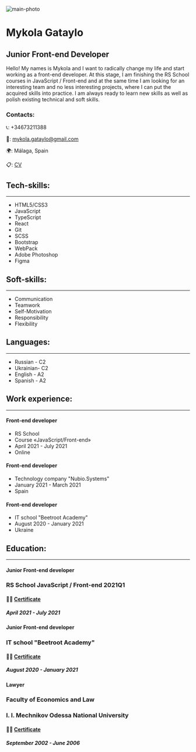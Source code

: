 ![main-photo](https://avatars.githubusercontent.com/u/70888618?s=96&v=4 'Mykola Gataylo')

# Mykola Gataylo

## Junior Front-end Developer

Hello!
My names is Mykola and I want to radically change my life and start working as a front-end developer.
At this stage, I am finishing the RS School courses in JavaScript / Front-end and at the same time I am looking for an interesting team and no less interesting projects, where I can put the acquired skills into practice.
I am always ready to learn new skills as well as polish existing technical and soft skills.

### Contacts:

📞: +34673211388

📧: mykola.gataylo@gmail.com

🌍: Málaga, Spain

📋: [CV](https://cv-mykola-gataylo.netlify.app 'cv mykola gataylo')

## Tech-skills:

---

- HTML5/CSS3
- JavaScript
- TypeScript
- React
- Git
- SCSS
- Bootstrap
- WebPack
- Adobe Photoshop
- Figma

## Soft-skills:

---

- Communication
- Teamwork
- Self-Motivation
- Responsibility
- Flexibility

## Languages:

---

- Russian - C2
- Ukrainian- C2
- English - A2
- Spanish - A2

## Work experience:

---

#### Front-end developer

- RS School
- Course «JavaScript/Front-end»
- April 2021 - July 2021
- Online

#### Front-end developer

- Technology company "Nubio.Systems"
- January 2021 - March 2021
- Spain

#### Front-end developer

- IT school "Beetroot Academy"
- August 2020 - January 2021
- Ukraine

## Education:

---

#### Junior Front-end developer

### RS School JavaScript / Front-end 2021Q1

#### 👨‍🎓 [Certificate](https://drive.google.com/file/d/1voDwZJwF2uVJR6bz0HPddm-RwL8PzVMj/view?usp=sharing)

##### April 2021 - July 2021

#### Junior Front-end developer

### IT school "Beetroot Academy"

#### 👨‍🎓 [Certificate](https://drive.google.com/file/d/17YyFWKhTVx5tzpAEHbPHO5tTxnmD0-TA/view?usp=sharing)

##### August 2020 - January 2021

#### Lawyer

### Faculty of Economics and Law

### I. I. Mechnikov Odessa National University

#### 👨‍🎓 [Certificate](https://drive.google.com/file/d/17YyFWKhTVx5tzpAEHbPHO5tTxnmD0-TA/view?usp=sharing)

##### September 2002 - June 2006
